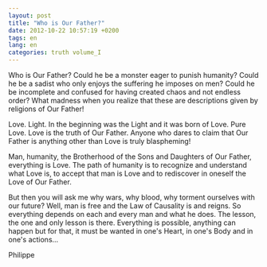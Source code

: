 ```yaml
---
layout: post
title: "Who is Our Father?"
date: 2012-10-22 10:57:19 +0200
tags: en
lang: en
categories: truth volume_I
---
```

Who is Our Father? Could he be a monster eager to punish humanity? Could he be a sadist who only enjoys the suffering he imposes on men? Could he be incomplete and confused for having created chaos and not endless order? What madness when you realize that these are descriptions given by religions of Our Father!

Love. Light. In the beginning was the Light and it was born of Love. Pure Love. Love is the truth of Our Father. Anyone who dares to claim that Our Father is anything other than Love is truly blaspheming!

Man, humanity, the Brotherhood of the Sons and Daughters of Our Father, everything is Love. The path of humanity is to recognize and understand what Love is, to accept that man is Love and to rediscover in oneself the Love of Our Father.

But then you will ask me why wars, why blood, why torment ourselves with our future? Well, man is free and the Law of Causality is and reigns. So everything depends on each and every man and what he does. The lesson, the one and only lesson is there. Everything is possible, anything can happen but for that, it must be wanted in one's Heart, in one's Body and in one's actions...

Philippe

<!-- This work is licensed under the terms of the Creative Commons Attribution-NonCommercial 4.0 International License. -->
